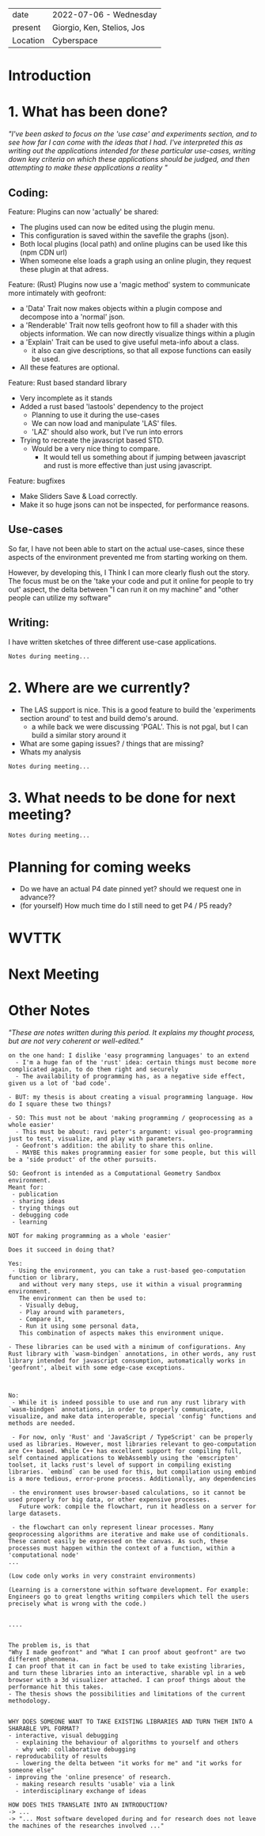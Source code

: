 |          |                         |
| -------- | ----------------------- |
| date     | 2022-07-06 - Wednesday
| present  | Giorgio, Ken, Stelios, Jos
| Location | Cyberspace

# Introduction



# 1. What has been done?

*"I've been asked to focus on the 'use case' and experiments section, and to see how far I can come with the ideas that I had.
I've interpreted this as writing out the applications intended for these particular use-cases, 
writing down key criteria on which these applications should be judged, 
and then attempting to make these applications a reality
"*

## Coding: 

Feature: Plugins can now 'actually' be shared:
- The plugins used can now be edited using the plugin menu.
- This configuration is saved within the savefile the graphs (json).
- Both local plugins (local path) and online plugins can be used like this (npm CDN url)
- When someone else loads a graph using an online plugin, they request these plugin at that adress.

Feature: (Rust) Plugins now use a 'magic method' system to communicate more intimately with geofront:
- a 'Data' Trait now makes objects within a plugin compose and decompose into a 'normal' json. 
- a 'Renderable' Trait now tells geofront how to fill a shader with this objects information. We can now directly visualize things within a plugin
- a 'Explain' Trait can be used to give useful meta-info about a class.
  - it also can give descriptions, so that all expose functions can easily be used.
- All these features are optional. 

Feature: Rust based standard library
- Very incomplete as it stands
- Added a rust based 'lastools' dependency to the project
  - Planning to use it during the use-cases
  - We can now load and manipulate 'LAS' files. 
  - 'LAZ' should also work, but I've run into errors
- Trying to recreate the javascript based STD.
  - Would be a very nice thing to compare. 
    - It would tell us something about if jumping between javascript and rust is more effective than just using javascript. 

Feature: bugfixes
- Make Sliders Save & Load correctly.
- Make it so huge jsons can not be inspected, for performance reasons.

## Use-cases
So far, I have not been able to start on the actual use-cases, since these aspects of the environment prevented me from starting working on them.

However, by developing this, I Think I can more clearly flush out the story.
The focus must be on the 'take your code and put it online for people to try out' aspect, the delta between "I can run it on my machine" and "other people can utilize my software" 


## Writing:
I have written sketches of three different use-case applications.  

```
Notes during meeting...
```

# 2. Where are we currently?

- The LAS support is nice. This is a good feature to build the 'experiments section around' to test and build demo's around.
  - a while back we were discussing 'PGAL'. This is not pgal, but I can build a similar story around it 
- What are some gaping issues? / things that are missing?
- Whats my analysis

```
Notes during meeting...
```

# 3. What needs to be done for next meeting? 


```
Notes during meeting...
```






# Planning for coming weeks 
- Do we have an actual P4 date pinned yet? should we request one in advance?? 
- (for yourself) How much time do I still need to get P4 / P5 ready?  



# WVTTK

# Next Meeting






# Other Notes 

*"These are notes written during this period. It explains my thought process, but are not very coherent or well-edited."*

```
on the one hand: I dislike 'easy programming languages' to an extend
  - I'm a huge fan of the 'rust' idea: certain things must become more complicated again, to do them right and securely 
  - The availability of programming has, as a negative side effect, given us a lot of 'bad code'. 

- BUT: my thesis is about creating a visual programming language. How do I square these two things? 

- SO: This must not be about 'making programming / geoprocessing as a whole easier'
  - This must be about: ravi peter's argument: visual geo-programming just to test, visualize, and play with parameters.
  - Geofront's addition: the ability to share this online.
  - MAYBE this makes programming easier for some people, but this will be a 'side product' of the other pursuits.

SO: Geofront is intended as a Computational Geometry Sandbox environment.
Meant for: 
 - publication
 - sharing ideas 
 - trying things out
 - debugging code
 - learning

NOT for making programming as a whole 'easier'

Does it succeed in doing that? 

Yes: 
 - Using the environment, you can take a rust-based geo-computation function or library, 
   and without very many steps, use it within a visual programming environment. 
   The environment can then be used to:
   - Visually debug, 
   - Play around with parameters, 
   - Compare it,
   - Run it using some personal data,
   This combination of aspects makes this environment unique. 

- These libraries can be used with a minimum of configurations. Any Rust library with `wasm-bindgen` annotations, in other words, any rust library intended for javascript consumption, automatically works in 'geofront', albeit with some edge-case exceptions. 



No: 
 - While it is indeed possible to use and run any rust library with `wasm-bindgen` annotations, in order to properly communicate, visualize, and make data interoperable, special 'config' functions and methods are needed. 

 - For now, only 'Rust' and 'JavaScript / TypeScript' can be properly used as libraries. However, most libraries relevant to geo-computation are C++ based. While C++ has excellent support for compiling full, self contained applications to WebAssembly using the 'emscripten' toolset, it lacks rust's level of support in compiling existing libraries. `embind` can be used for this, but compilation using embind is a more tedious, error-prone process. Additionally, any dependencies    

 - the environment uses browser-based calculations, so it cannot be used properly for big data, or other expensive processes.
   Future work: compile the flowchart, run it headless on a server for large datasets.
 
 - the flowchart can only represent linear processes. Many geoprocessing algorithms are iterative and make use of conditionals. These cannot easily be expressed on the canvas. As such, these processes must happen within the context of a function, within a 'computational node'
... 

(Low code only works in very constraint environments)

(Learning is a cornerstone within software development. For example: Engineers go to great lengths writing compilers which tell the users precisely what is wrong with the code.)


....


The problem is, is that 
"Why I made geofront" and "What I can proof about geofront" are two different phenomena.
I can proof that it can in fact be used to take existing libraries, and turn these libraries into an interactive, sharable vpl in a web browser with a 3d visualizer attached. I can proof things about the performance hit this takes. 
- The thesis shows the possibilities and limitations of the current methodology.


WHY DOES SOMEONE WANT TO TAKE EXISTING LIBRARIES AND TURN THEM INTO A SHARABLE VPL FORMAT? 
- interactive, visual debugging 
  - explaining the behaviour of algorithms to yourself and others
  - why web: collaborative debugging
- reproducability of results
  - lowering the delta between "it works for me" and "it works for someone else"
- improving the 'online presence' of research.
  - making research results 'usable' via a link
  - interdisciplinary exchange of ideas

HOW DOES THIS TRANSLATE INTO AN INTRODUCTION?
-> ...
-> "... Most software developed during and for research does not leave the machines of the researches involved ..."

```